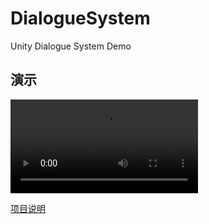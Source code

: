 # DialogueSystem
Unity Dialogue System Demo

## 演示

<video
controls
controlslist='nodownload noplaybackrate'
disablePictureInPicture='true'
disableRemotePlayback='true'
style='max-width:768px;'
src='https://img.busyo.buzz/imgUpload/dialogue_demo.mp4
'></video>

[项目说明](https://busyo.buzz/article/71fc63e69064/)